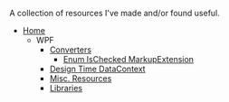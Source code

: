 A collection of resources I've made and/or found useful.

* [Home](https://github.com/binarycow/Resources)
  * WPF
    * [Converters][wpf_converters]
      * [Enum IsChecked MarkupExtension][wpf_enum-is-checked]
    * [Design Time DataContext][wpf_design-time-datacontext]
    * [Misc. Resources][wpf_misc-resources]
    * [Libraries][wpf_libraries]


[wpf_design-time-datacontext]: https://github.com/binarycow/docs/design-time-datacontext.md
[wpf_libraries]: https://github.com/binarycow/Resources/docs/libraries.md
[wpf_misc-resources]: https://github.com/binarycow/Resources/docs/misc-resources.md
[wpf_converters]: https://github.com/binarycow/Resources/docs/converters.md
[wpf_enum-is-checked]: https://github.com/binarycow/Resources/docs/enum-is-checked-extension.md
